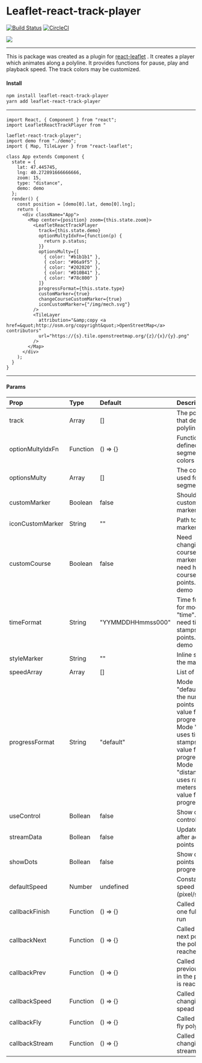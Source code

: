 # Leaflet-react-track-player
[![Build Status](https://travis-ci.org/argonavt11/leaflet-react-track-player.svg?branch=master)](https://travis-ci.org/argonavt11/leaflet-react-track-player)
[![CircleCI](https://circleci.com/gh/argonavt11/leaflet-react-track-player.svg?style=svg)](https://circleci.com/gh/argonavt11)

![](https://github.com/argonavt11/leaflet-react-track-player/blob/master/public/img/demo.gif?raw=true)

------------

This is package was created as a plugin for [react-leaflet](https://github.com/PaulLeCam/react-leaflet) . It creates a player which animates along a polyline. It provides functions for pause, play and playback speed. The track colors may be customized.

#### Install

```sh
npm install leaflet-react-track-player
yarn add leaflet-react-track-player
```

------------

#### 
    import React, { Component } from "react";
    import LeafletReactTrackPlayer from "
    
    laeflet-react-track-player";
    import demo from "./demo";
    import { Map, TileLayer } from "react-leaflet";
    
    class App extends Component {
      state = {
        lat: 47.445745,
        lng: 40.272891666666666,
        zoom: 15,
        type: "distance",
        demo: demo
      };
      render() {
        const position = [demo[0].lat, demo[0].lng];
        return (
          <div className="App">
            <Map center={position} zoom={this.state.zoom}>
              <LeafletReactTrackPlayer
                track={this.state.demo}
                optionMultyIdxFn={function(p) {
                  return p.status;
                }}
                optionsMulty={[
                  { color: "#b1b1b1" },
                  { color: "#06a9f5" },
                  { color: "#202020" },
                  { color: "#D10B41" },
                  { color: "#78c800" }
                ]}
                progressFormat={this.state.type}
                customMarker={true}
                changeCourseCustomMarker={true}
                iconCustomMarker={"/img/mech.svg"}
              />
              <TileLayer
                attribution="&amp;copy <a href=&quot;http://osm.org/copyright&quot;>OpenStreetMap</a> contributors"
                url="https://{s}.tile.openstreetmap.org/{z}/{x}/{y}.png"
              />
            </Map>
          </div>
        );
      }
    }
    
------------

#### Params
    
| Prop | Type  | Default  | Description |
| :------------ | :------------ | :------------ | :------------ |
| track  | Array  | [] | The points that define the polyline  |
| optionMultyIdxFn  | Function  | () => {}  | Function to defined track segment colors  |
| optionsMulty  | Array  | []  | The colors used for track segments |
| customMarker  | Boolean  | false  | Should use a custom marker icon |
| iconCustomMarker  | String  | ""  | Path to your marker icon |
| customCourse | Boolean  | false | Need changing course of marker? You need have course in points. See demo |
| timeFormat | String  | "YYMMDDHHmmss000" | Time format is for mode "time". You need times stamps in points. See demo |
| styleMarker | String  | "" | Inline style for the marker |
| speedArray | Array  | [] | List of speeds  |
| progressFormat | String  | "default" | Mode "default" uses the number of points as the value for progress. Mode "time" uses time stamps as the value for progress. Mode "distance" uses range in meters as the value for progress |
| useControl | Bollean | false | Show or hide control panel |
| streamData | Bollean | false | Update player after add new points |
| showDots | Bollean | false | Show or hide points in progress line |
| defaultSpeed | Number | undefined | Constant for speed (pixel/second) |
| callbackFinish | Function  | () => {} | Called after one full track run  |
| callbackNext | Function  | () => {} | Called after next point in the polyline is reached  |
| callbackPrev | Function  | () => {} | Called after previous point in the polyline is reached   |
| callbackSpeed | Function  | () => {} | Called after changing spead  |
| callbackFly | Function | () => {} | Called after fly polyline |
| callbackStream | Function | () => {} | Called after changing stream mode |
